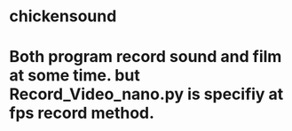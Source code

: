 # chickensound
# Both program record sound and film at some time. but Record_Video_nano.py is specifiy at fps record method.
